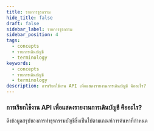 ```yaml
---
title: รายการธุรกรรม
hide_title: false
draft: false
sidebar_label: รายการธุรกรรม
sidebar_position: 4
tags:
  - concepts
  - รายการเดินบัญชี
  - terminology
keywords:
  - concepts
  - รายการเดินบัญชี
  - terminology
description: การเรียกใช้งาน API เพื่อแสดงรายงานการเดินบัญชี คืออะไร?
---
```


### การเรียกใช้งาน API เพื่อแสดงรายงานการเดินบัญชี คืออะไร?

ดึงข้อมูลสรุปของการทำธุรกรรมบัญชีซึ่งเป็นไปตามเกณฑ์การค้นหาที่กำหนด
